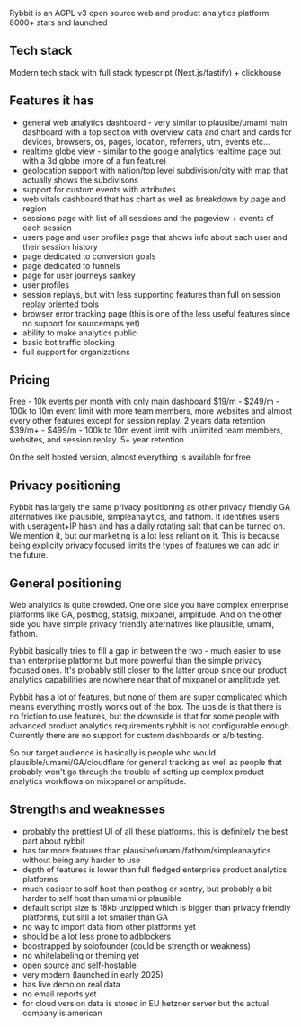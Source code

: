 Rybbit is an AGPL v3 open source web and product analytics platform. 8000+ stars and launched

## Tech stack

Modern tech stack with full stack typescript (Next.js/fastify) + clickhouse

## Features it has

- general web analytics dashboard - very similar to plausibe/umami main dashboard with a top section with overview data and chart and cards for devices, browsers, os, pages, location, referrers, utm, events etc...
- realtime globe view - similar to the google analytics realtime page but with a 3d globe (more of a fun feature)
- geolocation support with nation/top level subdivision/city with map that actually shows the subdivisons
- support for custom events with attributes
- web vitals dashboard that has chart as well as breakdown by page and region
- sessions page with list of all sessions and the pageview + events of each session
- users page and user profiles page that shows info about each user and their session history
- page dedicated to conversion goals
- page dedicated to funnels
- page for user journeys sankey
- user profiles
- session replays, but with less supporting features than full on session replay oriented tools
- browser error tracking page (this is one of the less useful features since no support for sourcemaps yet)
- ability to make analytics public
- basic bot traffic blocking
- full support for organizations

## Pricing

Free - 10k events per month with only main dashboard
$19/m - $249/m - 100k to 10m event limit with more team members, more websites and almost every other features except for session replay. 2 years data retention
$39/m+ - $499/m - 100k to 10m event limit with unlimited team members, websites, and session replay. 5+ year retention

On the self hosted version, almost everything is available for free

## Privacy positioning

Rybbit has largely the same privacy positioning as other privacy friendly GA alternatives like plausible, simpleanalytics, and fathom. It identifies users with useragent+IP hash and has a daily rotating salt that can be turned on. We mention it, but our marketing is a lot less reliant on it. This is because being explicity privacy focused limits the types of features we can add in the future.

## General positioning

Web analytics is quite crowded. One one side you have complex enterprise platforms like GA, posthog, statsig, mixpanel, amplitude. And on the other side you have simple privacy friendly alternatives like plausible, umami, fathom.

Rybbit basically tries to fill a gap in between the two - much easier to use than enterprise platforms but more powerful than the simple privacy focused ones. It's probably still closer to the latter group since our product analytics capabilities are nowhere near that of mixpanel or amplitude yet.

Rybbit has a lot of features, but none of them are super complicated which means everything mostly works out of the box. The upside is that there is no friction to use features, but the downside is that for some people with advanced product analytics requirements rybbit is not configurable enough. Currently there are no support for custom dashboards or a/b testing.

So our target audience is basically is people who would plausible/umami/GA/cloudflare for general tracking as well as people that probably won't go through the trouble of setting up complex product analytics workflows on mixppanel or amplitude.

## Strengths and weaknesses

- probably the prettiest UI of all these platforms. this is definitely the best part about rybbit
- has far more features than plausibe/umami/fathom/simpleanalytics without being any harder to use
- depth of features is lower than full fledged enterprise product analytics platforms
- much easiser to self host than posthog or sentry, but probably a bit harder to self host than umami or plausible
- default script size is 18kb unzipped which is bigger than privacy friendly platforms, but sitll a lot smaller than GA
- no way to import data from other platforms yet
- should be a lot less prone to adblockers
- boostrapped by solofounder (could be strength or weakness)
- no whitelabeling or theming yet
- open source and self-hostable
- very modern (launched in early 2025)
- has live demo on real data
- no email reports yet
- for cloud version data is stored in EU hetzner server but the actual company is american
